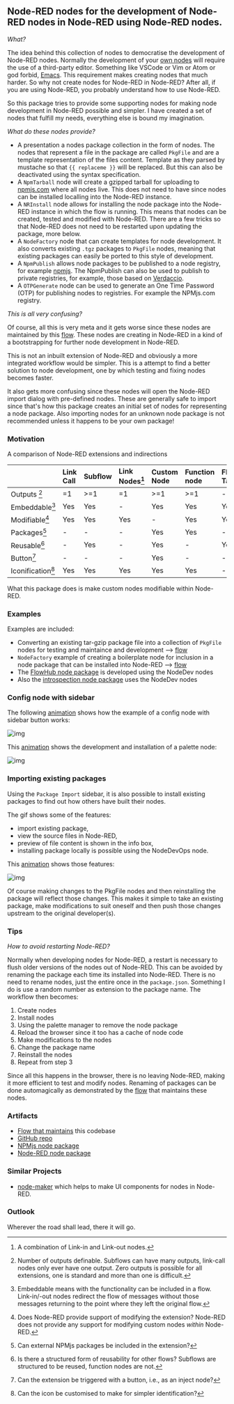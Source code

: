 ## Node-RED nodes for the development of Node-RED nodes in Node-RED using Node-RED nodes.

*What?*

The idea behind this collection of nodes to democratise the development of Node-RED nodes. Normally the development of your [own nodes](https://nodered.org/docs/creating-nodes/) will require the use of a third-party editor. Something like VSCode or Vim or Atom or god forbid, [Emacs](https://discourse.nodered.org/t/node-red-node-development-in-node-red/81525/2). This requirement makes creating nodes that much harder. So why not create nodes for Node-RED in Node-RED? After all, if you are using Node-RED, you probably understand how to use Node-RED.

So this package tries to provide some supporting nodes for making node development in Node-RED possible and simpler. I have created a set of nodes that fulfill my needs, everything else is bound my imagination. 

*What do these nodes provide?*

- A presentation a nodes package collection in the form of nodes. The nodes that represent a file in the package are called `PkgFile` and are a template representation of the files content. Template as they parsed by mustache so that `{{ replaceme }}` will be replaced. But this can also be deactivated using the syntax specification.
- A `NpmTarball` node will create a gzipped tarball for uploading to [npmjs.com](https://npmjs.com) where all nodes live. This does not need to have since nodes can be installed localling into the Node-RED instance.
- A `NRInstall` node allows for installing the node package into the Node-RED instance in which the flow is running. This means that nodes can be created, tested and modified with Node-RED. There are a few tricks so that Node-RED does not need to be restarted upon updating the package, more below.
- A `NodeFactory` node that can create templates for node development. It also converts existing `.tgz` packages to `PkgFile` nodes, meaning that existing packages can easily be ported to this style of development. 
- A `NpmPublish` allows node packages to be published to a node registry, for example [npmjs](https://www.npmjs.com/). The NpmPublish can also be used to publish to private registries, for example, those based on [Verdaccio](https://verdaccio.org/).
- A `OTPGenerate` node can be used to generate an One Time Password (OTP) for publishing nodes to registries. For example the NPMjs.com registry.

*This is all very confusing?*

Of course, all this is very meta and it gets worse since these nodes are maintained by this [flow](https://flowhub.org/f/b92be5062203ff69). These nodes are creating in Node-RED in a kind of a bootstrapping for further node development in Node-RED.

This is not an inbuilt extension of Node-RED and obviously a more integrated workflow would be simpler. This is a attempt to find a better solution to node development, one by which testing and fixing nodes becomes faster.

It also gets more confusing since these nodes will open the Node-RED import dialog with pre-defined nodes. These are generally safe to import since that's how this package creates an initial set of nodes for representing a node package. Also importing nodes for an unknown node package is not recommended unless it happens to be your own package!

### Motivation

A comparison of Node-RED extensions and indirections

| | Link Call |  Subflow | Link Nodes[^4] | Custom Node | Function node | Flow Tab |
|:--|:--|:--|:--|:--|:--|:--|
| Outputs [^1]  | =1 | >=1 | =1 | >=1 | >=1 | - |
| Embeddable[^2] | Yes | Yes | - | Yes | Yes | Yes |
| Modifiable[^3] | Yes | Yes | Yes | - | Yes | Yes |
| Packages[^5] | - | -  | - | Yes | Yes | - |
| Reusable[^6] | - | Yes | - | Yes | - | Yes |
| Button[^7] | - | - | - | Yes | - | - |
| Iconification[^8] | Yes | Yes | Yes | Yes | Yes | - |

What this package does is make custom nodes modifiable within Node-RED.

[^1]: Number of outputs definable. Subflows can have many outputs, link-call nodes only ever have one output. Zero outputs is possible for all extensions, one is standard and more than one is difficult.
[^2]: Embeddable means with the functionality can be included in a flow.  Link-in/-out nodes redirect the flow of messages without those messages returning to the point where they left the original flow.
[^3]: Does Node-RED provide support of modifying the extension? Node-RED does not provide any support for modifying custom nodes *within* Node-RED.
[^4]: A combination of Link-in and Link-out nodes.
[^5]: Can external NPMjs packages be included in the extension?
[^6]: Is there a structured form of reusability for other flows? Subflows are structured to be reused, function nodes are not.
[^7]: Can the extension be triggered with a button, i.e., as an inject node?
[^8]: Can the icon be customised to make for simpler identification?

### Examples 

Examples are included:

- Converting an existing tar-gzip package file into a collection of `PkgFile` nodes for testing and maintaince and development --> [flow](https://flowhub.org/f/eef4037a6d25a1e0)
- `NodeFactory` example of creating a boilerplate node for inclusion in a node package that can be installed into Node-RED --> [flow](https://flowhub.org/f/7bece6814c033925)
- The [FlowHub node package](https://flowhub.org/f/4a831589774ecb04) is developed using the NodeDev nodes
- Also the [introspection node package](https://flowhub.org/f/d73d76db3df96ba2) uses the NodeDev nodes

### Config node with sidebar

The following [animation](https://cdn.openmindmap.org/content/1697462227098_confignode2.gif) shows how the example of a config node with sidebar button works:

![img](https://cdn.openmindmap.org/content/1697462227098_confignode2.gif)

This [animation](https://cdn.openmindmap.org/content/1697013164685_out-fps15.gif) shows the development and installation of a palette node:

![img](https://cdn.openmindmap.org/content/1697013164685_out-fps15.gif)


### Importing existing packages

Using the `Package Import` sidebar, it is also possible to install existing packages to find out how others have built their nodes. 

The gif shows some of the features:

- import existing package,
- view the source files in Node-RED,
- preview of file content is shown in the info box,
- installing package locally is possible using the NodeDevOps node.

This [animation](https://cdn.openmindmap.org/content/1701013172299_nodedevinstall.gif) shows those features:

![img](https://cdn.openmindmap.org/content/1701013172299_nodedevinstall.gif)

Of course making changes to the PkgFile nodes and then reinstalling the package will reflect those changes. This makes it simple to take an existing package, make modifications to suit oneself and then push those changes upstream to the original developer(s).

### Tips

*How to avoid restarting Node-RED?*

Normally when developing nodes for Node-RED, a restart is necessary to flush older versions of the nodes out of Node-RED. This can be avoided by renaming the package each time its installed into Node-RED. There is no need to rename nodes, just the entire once in the `package.json`. Something I do is use a random number as extension to the package name. The workflow then becomes:

1. Create nodes
2. Install nodes
3. Using the palette manager to remove the node package
4. Reload the browser since it too has a cache of node code
5. Make modifications to the nodes
6. Change the package name
7. Reinstall the nodes
8. Repeat from step 3

Since all this happens in the browser, there is no leaving Node-RED, making it more efficient to test and modify nodes. Renaming of packages can be done automagically as demonstrated by the [flow](https://flowhub.org/f/b92be5062203ff69) that maintains these nodes.

### Artifacts

- [Flow that maintains](https://flowhub.org/f/b92be5062203ff69) this codebase
- [GitHub repo](https://github.com/gorenje/node-red-contrib-nodedev)
- [NPMjs node package](https://www.npmjs.com/package/@gregoriusrippenstein/node-red-contrib-nodedev)
- [Node-RED node package](https://flows.nodered.org/node/@gregoriusrippenstein/node-red-contrib-nodedev)

### Similar Projects

- [node-maker](https://github.com/steveorevo/node-maker) which helps to make UI components for nodes in Node-RED.

### Outlook

Wherever the road shall lead, there it will go.

